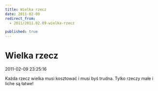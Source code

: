 ```yaml
---
title: Wielka rzecz
date: 2011-02-09
redirect_from: 
  - 2011/2011.02.09-wielka-rzecz

published: true
---
```




# Wielka rzecz

<time>2011-02-09 23:25:16</time>


Każda rzecz wielka musi kosztować i musi byś trudna. Tylko rzeczy małe i liche są łatwe!



<!--{{json:{"created_date":"2011-02-09 23:25:16","publish_down":"0000-00-00 00:00:00","id":"85"}}}-->